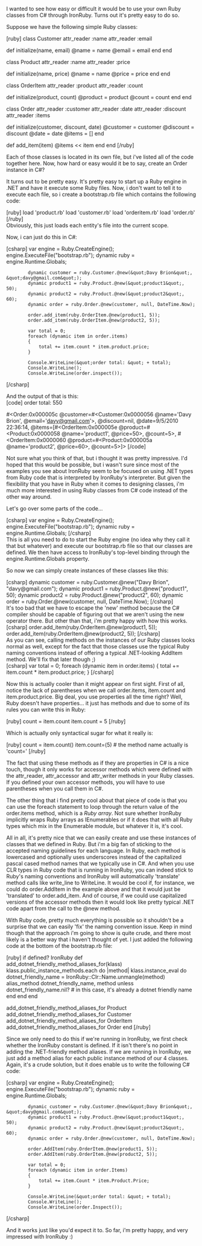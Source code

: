 I wanted to see how easy or difficult it would be to use your own Ruby classes from C# through IronRuby.  Turns out it's pretty easy to do so.

Suppose we have the following simple Ruby classes:

<div>
[ruby]
class Customer
  attr_reader :name
  attr_reader :email
  
  def initialize(name, email)
    @name = name
    @email = email
  end
end

class Product
  attr_reader :name
  attr_reader :price

  def initialize(name, price)
    @name = name
    @price = price
  end
end

class OrderItem
  attr_reader :product
  attr_reader :count

  def initialize(product, count)
    @product = product
    @count = count
  end
end

class Order
  attr_reader :customer
  attr_reader :date
  attr_reader :discount
  attr_reader :items
  
  def initialize(customer, discount, date)
    @customer = customer
    @discount = discount
    @date = date
    @items = []
  end
  
  def add_item(item)
    @items &lt;&lt; item
  end
end
[/ruby]
</div>

Each of those classes is located in its own file, but i've listed all of the code together here.  Now, how hard or easy would it be to say, create an Order instance in C#?

It turns out to be pretty easy.  It's pretty easy to start up a Ruby engine in .NET and have it execute some Ruby files.  Now, i don't want to tell it to execute each file, so i create a bootstrap.rb file which contains the following code:

<div>
[ruby]
load 'product.rb'
load 'customer.rb'
load 'orderitem.rb'
load 'order.rb'
[/ruby]
</div>
Obviously, this just loads each entity's file into the current scope.

Now, i can just do this in C#:
<div>
[csharp]
			var engine = Ruby.CreateEngine();
			engine.ExecuteFile(&quot;bootstrap.rb&quot;);
			dynamic ruby = engine.Runtime.Globals;

			dynamic customer = ruby.Customer.@new(&quot;Davy Brion&quot;, &quot;davy@gmail.com&quot;);
			dynamic product1 = ruby.Product.@new(&quot;product1&quot;, 50);
			dynamic product2 = ruby.Product.@new(&quot;product2&quot;, 60);
			dynamic order = ruby.Order.@new(customer, null, DateTime.Now);

			order.add_item(ruby.OrderItem.@new(product1, 5));
			order.add_item(ruby.OrderItem.@new(product2, 5));

			var total = 0;
			foreach (dynamic item in order.items)
			{
				total += item.count * item.product.price;
			}

			Console.WriteLine(&quot;order total: &quot; + total);
			Console.WriteLine();
			Console.WriteLine(order.inspect());
[/csharp]
</div>
And the output of that is this:
<div>
[code]
order total: 550

#&lt;Order:0x000005c @customer=#&lt;Customer:0x0000056 @name='Davy Brion', @email='davy@gmail.com'&gt;, @discount=nil, @date=9/5/2010 22:36:14, @items=[#&lt;OrderItem:0x000005e @product=#&lt;Product:0x0000058 @name='product1', @price=50&gt;, @count=5&gt;, #&lt;OrderItem:0x0000060 @product=#&lt;Product:0x000005a @name='product2', @price=60&gt;, @count=5&gt;]&gt;
[/code]
</div>
Not sure what you think of that, but i thought it was pretty impressive.  I'd hoped that this would be possible, but i wasn't sure since most of the examples you see about IronRuby seem to be focused on using .NET types from Ruby code that is interpreted by IronRuby's interpreter.  But given the flexibility that you have in Ruby when it comes to designing classes, i'm much more interested in using Ruby classes from C# code instead of the other way around.

Let's go over some parts of the code...
<div>
[csharp]
			var engine = Ruby.CreateEngine();
			engine.ExecuteFile(&quot;bootstrap.rb&quot;);
			dynamic ruby = engine.Runtime.Globals;
[/csharp]
</div>
This is all you need to do to start the Ruby engine (no idea why they call it that but whatever) and execute our bootstrap.rb file so that our classes are defined.  We then have access to IronRuby's top-level binding through the engine.Runtime.Globals property.

So now we can simply create instances of these classes like this:
<div>
[csharp]
			dynamic customer = ruby.Customer.@new(&quot;Davy Brion&quot;, &quot;davy@gmail.com&quot;);
			dynamic product1 = ruby.Product.@new(&quot;product1&quot;, 50);
			dynamic product2 = ruby.Product.@new(&quot;product2&quot;, 60);
			dynamic order = ruby.Order.@new(customer, null, DateTime.Now);
[/csharp]
</div>
It's too bad that we have to escape the 'new' method because the C# compiler should be capable of figuring out that we aren't using the new operator there.  But other than that, i'm pretty happy with how this works.
<div>
[csharp]
			order.add_item(ruby.OrderItem.@new(product1, 5));
			order.add_item(ruby.OrderItem.@new(product2, 5));
[/csharp]
</div>
As you can see, calling methods on the instances of our Ruby classes looks normal as well, except for the fact that those classes use the typical Ruby naming conventions instead of offering a typical .NET-looking AddItem method.  We'll fix that later though ;)
<div>
[csharp]
			var total = 0;
			foreach (dynamic item in order.items)
			{
				total += item.count * item.product.price;
			}
[/csharp]
</div>

Now this is actually cooler than it might appear on first sight. First of all, notice the lack of parentheses when we call order.items, item.count and item.product.price.  Big deal, you use properties all the time right? Well, Ruby doesn't have properties... it just has methods and due to some of its rules you can write this in Ruby:

<div>
[ruby]
  count = item.count
  item.count = 5
[/ruby]
</div>

Which is actually only syntactical sugar for what it really is:

<div>
[ruby]
  count = item.count()
  item.count=(5) # the method name actually is 'count='
[/ruby]
</div>

The fact that using these methods as if they are properties in C# is a nice touch, though it only works for accessor methods which were defined with the attr_reader, attr_accessor and attr_writer methods in your Ruby classes.  If you defined your own accessor methods, you will have to use parentheses when you call them in C#.

The other thing that i find pretty cool about that piece of code is that you can use the foreach statement to loop through the return value of the order.items method, which is a <em>Ruby array</em>.  Not sure whether IronRuby implicitly wraps Ruby arrays as IEnumerables or if it does that with all Ruby types which mix in the Enumerable module, but whatever it is, it's cool.  

All in all, it's pretty nice that we can easily create and use these instances of classes that we defined in Ruby.  But i'm a big fan of sticking to the accepted naming guidelines for each language.  In Ruby, each method is lowercased and optionally uses underscores instead of the capitalized pascal cased method names that we typically use in C#.  And when you use CLR types in Ruby code that is running in IronRuby, you can indeed stick to Ruby's naming conventions and IronRuby will automatically 'translate' method calls like write_line to WriteLine.  It would be cool if, for instance, we could do order.AddItem in the example above and that it would just be 'translated' to order.add_item.  And of course, if we could use capitalized versions of the accessor methods then it would look like pretty typical .NET code apart from the call to the @new method.

With Ruby code, pretty much everything is possible so it shouldn't be a surprise that we can easily 'fix' the naming convention issue. Keep in mind though that the approach i'm going to show is quite crude, and there most likely is a better way that i haven't thought of yet.  I just added the following code at the bottom of the bootstrap.rb file:

<div>
[ruby]
if defined? IronRuby
  def add_dotnet_friendly_method_aliases_for(klass)
    klass.public_instance_methods.each do |method|
      klass.instance_eval do
        dotnet_friendly_name = IronRuby::Clr::Name.unmangle(method)  
        alias_method dotnet_friendly_name, method unless dotnet_friendly_name.nil? # in this case, it's already a dotnet friendly name
      end
    end
  end

  add_dotnet_friendly_method_aliases_for Product
  add_dotnet_friendly_method_aliases_for Customer
  add_dotnet_friendly_method_aliases_for OrderItem
  add_dotnet_friendly_method_aliases_for Order
end
[/ruby]
</div>

Since we only need to do this if we're running in IronRuby, we first check whether the IronRuby constant is defined.  If it isn't there's no point in adding the .NET-friendly method aliases.  If we are running in IronRuby, we just add a method alias for each public instance method of our 4 classes.  Again, it's a crude solution, but it does enable us to write the following C# code:

<div>
[csharp]
			var engine = Ruby.CreateEngine();
			engine.ExecuteFile(&quot;bootstrap.rb&quot;);
			dynamic ruby = engine.Runtime.Globals;

			dynamic customer = ruby.Customer.@new(&quot;Davy Brion&quot;, &quot;davy@gmail.com&quot;);
			dynamic product1 = ruby.Product.@new(&quot;product1&quot;, 50);
			dynamic product2 = ruby.Product.@new(&quot;product2&quot;, 60);
			dynamic order = ruby.Order.@new(customer, null, DateTime.Now);

			order.AddItem(ruby.OrderItem.@new(product1, 5));
			order.AddItem(ruby.OrderItem.@new(product2, 5));

			var total = 0;
			foreach (dynamic item in order.Items)
			{
				total += item.Count * item.Product.Price;
			}

			Console.WriteLine(&quot;order total: &quot; + total);
			Console.WriteLine();
			Console.WriteLine(order.Inspect());
[/csharp]
</div>

And it works just like you'd expect it to.  So far, i'm pretty happy, and very impressed with IronRuby :) 